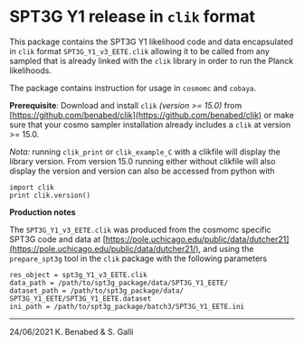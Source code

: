 # SPT3G Y1 release in `clik` format

This package contains the SPT3G Y1 likelihood code and data encapsulated in `clik` format `SPT3G_Y1_v3_EETE.clik` allowing it to be called from any sampled that is already linked with the `clik` library in order to run the Planck likelihoods.

The package contains instruction for usage in `cosmomc` and `cobaya`.

**Prerequisite**:
Download and install `clik` _(version >= 15.0)_ from [https://github.com/benabed/clik](https://github.com/benabed/clik)  or make sure that your cosmo sampler installation already includes a `clik` at version >= 15.0. 

_Nota:_ running `clik_print` or `clik_example_C` with a clikfile will display the library version. From version 15.0 running either without clikfile will also display the version and version can also be accessed from python with 

	import clik
	print clik.version()



**Production notes**

The `SPT3G_Y1_v3_EETE.clik` was produced from the cosmomc specific SPT3G code and data at [https://pole.uchicago.edu/public/data/dutcher21](https://pole.uchicago.edu/public/data/dutcher21/), and using the `prepare_spt3g` tool in the `clik` package with the following parameters 

	res_object = spt3g_Y1_v3_EETE.clik
	data_path = /path/to/spt3g_package/data/SPT3G_Y1_EETE/
	dataset_path = /path/to/spt3g_package/data/	SPT3G_Y1_EETE/SPT3G_Y1_EETE.dataset
	ini_path = /path/to/spt3g_package/batch3/SPT3G_Y1_EETE.ini 
 
----------
24/06/2021
K. Benabed & S. Galli
